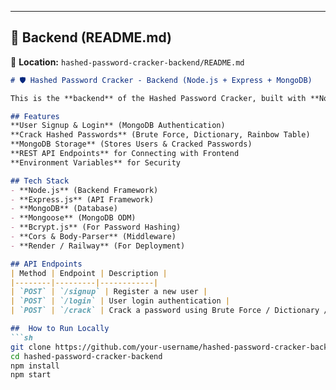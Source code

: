 
---

## **🔹 Backend (README.md)**  

📍 **Location:** `hashed-password-cracker-backend/README.md`  

```md
# 🛡️ Hashed Password Cracker - Backend (Node.js + Express + MongoDB)

This is the **backend** of the Hashed Password Cracker, built with **Node.js and Express.js**. It provides API endpoints to crack passwords using **Brute Force, Dictionary Attack, and Rainbow Table Attack**.

## Features
**User Signup & Login** (MongoDB Authentication)  
**Crack Hashed Passwords** (Brute Force, Dictionary, Rainbow Table)  
**MongoDB Storage** (Stores Users & Cracked Passwords)  
**REST API Endpoints** for Connecting with Frontend  
**Environment Variables** for Security  

## Tech Stack
- **Node.js** (Backend Framework)  
- **Express.js** (API Framework)  
- **MongoDB** (Database)  
- **Mongoose** (MongoDB ODM)  
- **Bcrypt.js** (For Password Hashing)  
- **Cors & Body-Parser** (Middleware)  
- **Render / Railway** (For Deployment)  

## API Endpoints
| Method | Endpoint | Description |
|--------|---------|------------|
| `POST` | `/signup` | Register a new user |
| `POST` | `/login` | User login authentication |
| `POST` | `/crack` | Crack a password using Brute Force / Dictionary / Rainbow Table |

##  How to Run Locally  
```sh
git clone https://github.com/your-username/hashed-password-cracker-backend.git
cd hashed-password-cracker-backend
npm install
npm start

